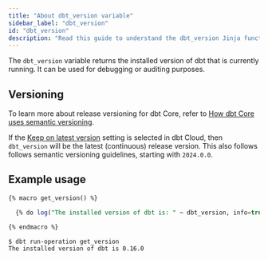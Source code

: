 ```yaml
---
title: "About dbt_version variable"
sidebar_label: "dbt_version"
id: "dbt_version"
description: "Read this guide to understand the dbt_version Jinja function in dbt."
---
```


The `dbt_version` variable returns the installed version of dbt that is
currently running. It can be used for debugging or auditing purposes.

## Versioning
To learn more about release versioning for dbt Core, refer to [How dbt Core uses semantic versioning](docs/dbt-versions/core#how-dbt-core-uses-semantic-versioning). 

If the [Keep on latest version](/docs/dbt-versions/upgrade-dbt-version-in-cloud#keep-on-latest-version) setting is selected in dbt Cloud, then `dbt_version` will be the latest (continuous) release version. This also follows follows semantic versioning guidelines, starting with `2024.0.0`.

## Example usage

<File name="macros/get_version.sql">

```sql
{% macro get_version() %}

  {% do log("The installed version of dbt is: " ~ dbt_version, info=true) %}

{% endmacro %}
```

</File>


```
$ dbt run-operation get_version
The installed version of dbt is 0.16.0
```

